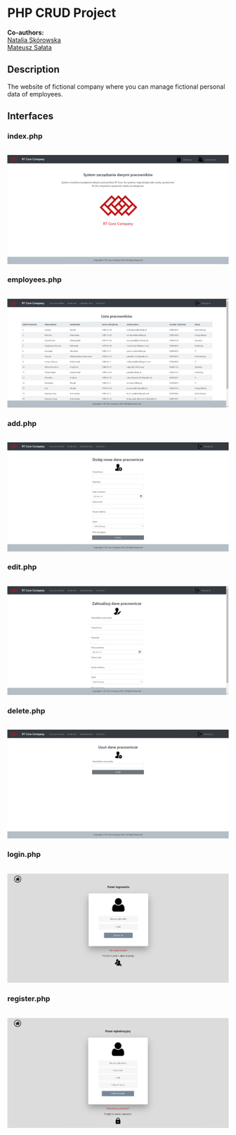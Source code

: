# PHP CRUD Project
**Co-authors:**<br />
[Natalia Skórowska](https://github.com/NataliaSkorowska)<br />
[Mateusz Sałata](https://github.com/mateuszsalata1108)<br />

## Description
The website of fictional company where you can manage fictional personal data of employees.<br />

## Interfaces
### index.php
<br />![indexView](https://github.com/KarolinaLewinska/PHP_CRUD_website/blob/main/ReadmeIMG/index.PNG)<br />
### employees.php 
<br />![employeesView](https://github.com/KarolinaLewinska/PHP_CRUD_website/blob/main/ReadmeIMG/employees.PNG)<br />
### add.php
<br />![addView](https://github.com/KarolinaLewinska/PHP_CRUD_website/blob/main/ReadmeIMG/add.PNG)<br />
### edit.php
<br />![editView](https://github.com/KarolinaLewinska/PHP_CRUD_website/blob/main/ReadmeIMG/edit.PNG)<br />
### delete.php
<br />![deleteView](https://github.com/KarolinaLewinska/PHP_CRUD_website/blob/main/ReadmeIMG/delete.PNG)<br />    
### login.php
<br />![loginView](https://github.com/KarolinaLewinska/PHP_CRUD_website/blob/main/ReadmeIMG/login.PNG)<br />
### register.php
<br />![registerView](https://github.com/KarolinaLewinska/PHP_CRUD_website/blob/main/ReadmeIMG/register.PNG)<br />
